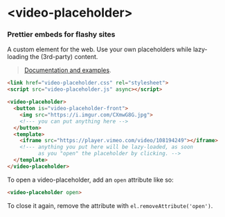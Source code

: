 # &lt;video-placeholder&gt;

### Prettier embeds for flashy sites

A custom element for the web. Use your own placeholders while lazy-loading the (3rd-party) content.

> [Documentation and examples](https://video-placeholder-skrmkqxpxm.now.sh/).

```html
<link href="video-placeholder.css" rel="stylesheet">
<script src="video-placeholder.js" async></script>

<video-placeholder>
  <button is="video-placeholder-front">
    <img src="https://i.imgur.com/CXmwG8G.jpg">
    <!--- you can put anything here -->
  </button>
  <template>
    <iframe src="https://player.vimeo.com/video/108194249"></iframe>
    <!--- anything you put here will be lazy-loaded, as soon
          as you "open" the placeholder by clicking. -->
  </template>
</video-placeholder>
```

To open a video-placeholder, add an `open` attribute like so:

```html
<video-placeholder open>
```

To close it again, remove the attribute with `el.removeAttribute('open')`.
